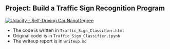 ## Project: Build a Traffic Sign Recognition Program
[![Udacity - Self-Driving Car NanoDegree](https://s3.amazonaws.com/udacity-sdc/github/shield-carnd.svg)](http://www.udacity.com/drive)

- The code is written in `Traffic_Sign_Classifier.html`
- Original codei is in `Traffic_Sign_Classifier.ipynb`
- The writeup report is in `writeup.md`


